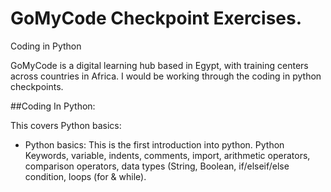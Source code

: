 # GoMyCode Checkpoint Exercises.
Coding in Python 


GoMyCode is a digital learning hub based in Egypt, with training centers across countries in Africa. I would be working through the coding in python checkpoints. 

##Coding In Python:

This covers Python basics:
- Python basics: This is the first introduction into python. Python Keywords, variable, indents, comments, import, arithmetic operators, comparison operators, data types (String, Boolean, if/elseif/else condition, loops (for & while).
